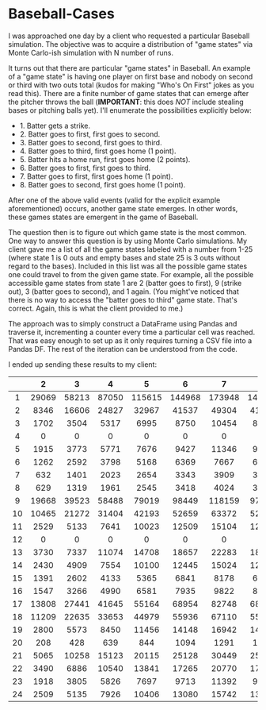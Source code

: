 # Baseball-Cases

I was approached one day by a client who requested a particular Baseball simulation. The objective was to acquire a distribution of "game states" via Monte Carlo-ish simulation with N number of runs.

It turns out that there are particular "game states" in Baseball. An example of a "game state" is having one player on first base and nobody on second or third with two outs total (kudos for making "Who's On First" jokes as you read this). There are a finite number of game states that can emerge after the pitcher throws the ball (<b>IMPORTANT</b>: this does <i>NOT</i> include stealing bases or pitching balls yet). I'll enumerate the possibilities explicitly below:

<ul>
<li>
<a id = "1">1.</a>
Batter gets a strike.
</li>

<li>
<a id = "2">2.</a>
Batter goes to first, first goes to second.
</li>

<li>
<a id = "3">3.</a>
Batter goes to second, first goes to third.
</li>

<li>
<a id = "4">4.</a>
Batter goes to third, first goes home (1 point).
</li>

<li>
<a id = "5">5.</a>
Batter hits a home run, first goes home (2 points).
</li>

<li>
<a id = "6">6.</a>
Batter goes to first, first goes to third.
</li>

<li>
<a id = "7">7.</a>
Batter goes to first, first goes home (1 point).
</li>

<li>
<a id = "8">8.</a>
Batter goes to second, first goes home (1 point).
</li>
</ul>

After one of the above valid events (valid for the explicit example aforementioned) occurs, another game state emerges. In other words, these games states are emergent in the game of Baseball.

The question then is to figure out which game state is the most common. One way to answer this question is by using Monte Carlo simulations. My client gave me a list of all the game states labeled with a number from 1-25 (where state 1 is 0 outs and empty bases and state 25 is 3 outs without regard to the bases). Included in this list was all the possible game states one could travel to from the given game state. For example, all the possible accessible game states from state 1 are 2 (batter goes to first), 9 (strike out), 3 (batter goes to second), and 1 again. (You might've noticed that there is no way to access the "batter goes to third" game state. That's correct. Again, this is what the client provided to me.)

The approach was to simply construct a DataFrame using Pandas and traverse it, incrementing a counter every time a particular cell was reached. That was easy enough to set up as it only requires turning a CSV file into a Pandas DF. The rest of the iteration can be understood from the code.

I ended up sending these results to my client:

||2|3|4|5|6|7|8|9|10|11|12|
|:----:|:----:|:----:|:----:|:----:|:----:|:----:|:----:|:----:|:----:|:----:|:----:|
|1|29069|58213|87050|115615|144968|173948|144954|116058|86528|58248|29023|
|2|8346|16606|24827|32967|41537|49304|41103|33053|24751|16333|8359|
|3|1702|3504|5317|6995|8750|10454|8634|7130|5301|3512|1804|
|4|0|0|0|0|0|0|0|0|0|0|0|
|5|1915|3773|5771|7676|9427|11346|9458|7589|5731|3792|1918|
|6|1262|2592|3798|5168|6369|7667|6406|5185|3822|2562|1224|
|7|632|1401|2023|2654|3343|3909|3271|2717|2017|1343|694|
|8|629|1319|1961|2545|3418|4024|3343|2621|1904|1317|652|
|9|19668|39523|58488|79019|98449|118159|97899|78800|59069|39545|19687|
|10|10465|21272|31404|42193|52659|63372|52918|42215|31561|21379|10605|
|11|2529|5133|7641|10023|12509|15104|12607|10059|7547|5038|2510|
|12|0|0|0|0|0|0|0|0|0|0|0|
|13|3730|7337|11074|14708|18657|22283|18302|14759|11154|7344|3585|
|14|2430|4909|7554|10100|12445|15024|12385|10069|7223|5069|2489|
|15|1391|2602|4133|5365|6841|8178|6707|5553|4119|2696|1385|
|16|1547|3266|4990|6581|7935|9822|8115|6522|4943|3249|1510|
|17|13808|27441|41645|55164|68954|82748|68887|55591|41243|27673|13971|
|18|11209|22635|33653|44979|55936|67110|55721|44273|33557|22180|11039|
|19|2800|5573|8450|11456|14148|16942|14250|11462|8604|5740|2864|
|20|208|428|639|844|1094|1291|1096|853|643|430|206|
|21|5065|10258|15123|20115|25128|30449|25156|20252|15352|10187|5196|
|22|3490|6886|10540|13841|17265|20770|17157|13726|10347|6950|3461|
|23|1918|3805|5826|7697|9713|11392|9555|7613|5755|3855|1924|
|24|2509|5135|7926|10406|13080|15742|13090|10402|7897|5219|2652|


